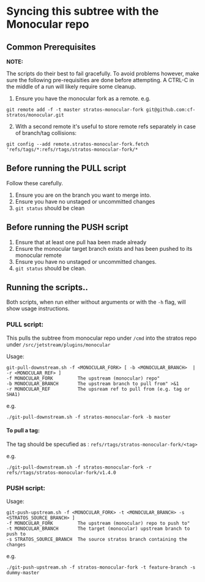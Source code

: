 # Syncing this subtree with the Monocular repo

## Common Prerequisites 

**NOTE:**

The scripts do their best to fail gracefully. To avoid problems however, make sure the following pre-requisities are done before attempting. A CTRL-C in the middle of a run will likely require some cleanup.


1. Ensure you have the monocular fork as a remote. e.g.

```
git remote add -f -t master stratos-monocular-fork git@github.com:cf-stratos/monocular.git
```

2. With a second remote it's useful to store remote refs separately in case of branch/tag collisions:

```
git config --add remote.stratos-monocular-fork.fetch 'refs/tags/*:refs/rtags/stratos-monocular-fork/*
```

## Before running the PULL script
Follow these carefully. 

1. Ensure you are on the branch you want to merge into.
2. Ensure you have no unstaged or uncommitted changes
3. `git status` should be clean

## Before running the PUSH script
1. Ensure that at least one pull haa been made already
2. Ensure the monocular target branch exists and has been pushed to its monocular remote
3. Ensure you have no unstaged or uncommitted changes.
4. `git status` should be clean.

## Running the scripts..

Both scripts, when run either without arguments or with the `-h` flag, will show usage instructions.

### PULL script:

This pulls the subtree from monocular repo under `/cmd` into the stratos repo under `/src/jetstream/plugins/monocular`

Usage:

```
git-pull-downstream.sh -f <MONOCULAR_FORK> [ -b <MONOCULAR_BRANCH>  | -r <MONOCULAR_REF> ]
-f MONOCULAR_FORK         The upstream (monocular) repo"
-b MONOCULAR_BRANCH       The upstream branch to pull from" >&1
-r MONOCULAR_REF          The upsream ref to pull from (e.g. tag or SHA1)
```

e.g.

```
./git-pull-downstream.sh -f stratos-monocular-fork -b master
```

#### To pull a tag:
The tag should be specufied as : `refs/rtags/stratos-monocular-fork/<tag>`

e.g.

```
./git-pull-downstream.sh -f stratos-monocular-fork -r refs/rtags/stratos-monocular-fork/v1.4.0
```


### PUSH script:
Usage: 

```
git-push-upstream.sh -f <MONOCULAR_FORK> -t <MONOCULAR_BRANCH> -s <STRATOS_SOURCE_BRANCH> ]
-f MONOCULAR_FORK         The upstream (monocular) repo to push to"
-t MONOCULAR_BRANCH       The target (monocular) upstream branch to push to
-s STRATOS_SOURCE_BRANCH  The source stratos branch containing the changes
```

e.g. 

```
./git-push-upstream.sh -f stratos-monocular-fork -t feature-branch -s dummy-master
```